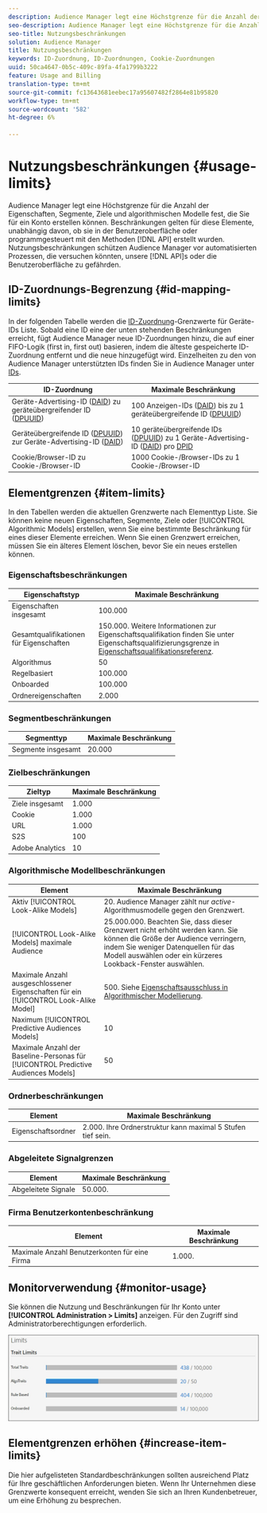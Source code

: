 ```yaml
---
description: Audience Manager legt eine Höchstgrenze für die Anzahl der Eigenschaften, Segmente, Ziele und algorithmischen Modelle fest, die Sie für ein Konto erstellen können. Beschränkungen gelten für diese Elemente, unabhängig davon, ob sie in der Benutzeroberfläche oder programmgesteuert über API-Methoden erstellt wurden. Nutzungsbeschränkungen schützen Audience Manager vor automatisierten Prozessen, die möglicherweise versuchen, unsere APIs oder die Benutzeroberfläche zu gefährden.
seo-description: Audience Manager legt eine Höchstgrenze für die Anzahl der Eigenschaften, Segmente, Ziele und algorithmischen Modelle fest, die Sie für ein Konto erstellen können. Beschränkungen gelten für diese Elemente, unabhängig davon, ob sie in der Benutzeroberfläche oder programmgesteuert über API-Methoden erstellt wurden. Nutzungsbeschränkungen schützen Audience Manager vor automatisierten Prozessen, die möglicherweise versuchen, unsere APIs oder die Benutzeroberfläche zu gefährden.
seo-title: Nutzungsbeschränkungen
solution: Audience Manager
title: Nutzungsbeschränkungen
keywords: ID-Zuordnung, ID-Zuordnungen, Cookie-Zuordnungen
uuid: 50ca4647-0b5c-409c-89fa-4fa1799b3222
feature: Usage and Billing
translation-type: tm+mt
source-git-commit: fc13643681eebec17a95607482f2864e81b95820
workflow-type: tm+mt
source-wordcount: '582'
ht-degree: 6%

---
```



# Nutzungsbeschränkungen {#usage-limits}

Audience Manager legt eine Höchstgrenze für die Anzahl der Eigenschaften, Segmente, Ziele und algorithmischen Modelle fest, die Sie für ein Konto erstellen können. Beschränkungen gelten für diese Elemente, unabhängig davon, ob sie in der Benutzeroberfläche oder programmgesteuert mit den Methoden [!DNL API] erstellt wurden. Nutzungsbeschränkungen schützen Audience Manager vor automatisierten Prozessen, die versuchen könnten, unsere [!DNL API]s oder die Benutzeroberfläche zu gefährden.

## ID-Zuordnungs-Begrenzung {#id-mapping-limits}

In der folgenden Tabelle werden die [ID-Zuordnung](../../integration/sending-audience-data/batch-data-transfer-explained/id-sync-http.md)-Grenzwerte für Geräte-IDs Liste. Sobald eine ID eine der unten stehenden Beschränkungen erreicht, fügt Audience Manager neue ID-Zuordnungen hinzu, die auf einer FIFO-Logik (first in, first out) basieren, indem die älteste gespeicherte ID-Zuordnung entfernt und die neue hinzugefügt wird. Einzelheiten zu den von Audience Manager unterstützten IDs finden Sie in Audience Manager unter [IDs](../../reference/ids-in-aam.md).

| ID-Zuordnung | Maximale Beschränkung |
|-----------|-------------- |
| Geräte-Advertising-ID ([DAID](../../reference/ids-in-aam.md)) zu geräteübergreifender ID ([DPUUID](../../reference/ids-in-aam.md)) | 100 Anzeigen-IDs ([DAID](../../reference/ids-in-aam.md)) bis zu 1 geräteübergreifende ID ([DPUUID](../../reference/ids-in-aam.md)) |
| Geräteübergreifende ID ([DPUUID](../../reference/ids-in-aam.md)) zur Geräte-Advertising-ID ([DAID](../../reference/ids-in-aam.md)) | 10 geräteübergreifende IDs ([DPUUID](../../reference/ids-in-aam.md)) zu 1 Geräte-Advertising-ID ([DAID](../../reference/ids-in-aam.md)) pro [DPID](../../reference/ids-in-aam.md) |
| Cookie/Browser-ID zu Cookie-/Browser-ID | 1000 Cookie-/Browser-IDs zu 1 Cookie-/Browser-ID |

## Elementgrenzen {#item-limits}

In den Tabellen werden die aktuellen Grenzwerte nach Elementtyp Liste. Sie können keine neuen Eigenschaften, Segmente, Ziele oder [!UICONTROL Algorithmic Models] erstellen, wenn Sie eine bestimmte Beschränkung für eines dieser Elemente erreichen. Wenn Sie einen Grenzwert erreichen, müssen Sie ein älteres Element löschen, bevor Sie ein neues erstellen können.

### Eigenschaftsbeschränkungen

| Eigenschaftstyp | Maximale Beschränkung |
| -------------------------- | ------------------------------------- |
| Eigenschaften insgesamt | 100.000 |
| Gesamtqualifikationen für Eigenschaften | 150.000. Weitere Informationen zur Eigenschaftsqualifikation finden Sie unter Eigenschaftsqualifizierungsgrenze in [Eigenschaftsqualifikationsreferenz](/help/using/features/traits/trait-and-segment-qualification-reference.md#trait-qualification-limit). |
| Algorithmus | 50 |
| Regelbasiert | 100.000 |
| Onboarded | 100.000 |
| Ordnereigenschaften | 2.000 |

### Segmentbeschränkungen

| Segmenttyp | Maximale Beschränkung |
| -------------- | ------------- |
| Segmente insgesamt | 20.000 |

### Zielbeschränkungen

| Zieltyp | Maximale Beschränkung |
| ------------------ | ------------- |
| Ziele insgesamt | 1.000 |
| Cookie | 1.000 |
| URL | 1.000 |
| S2S | 100 |
| Adobe Analytics | 10 |

### Algorithmische Modellbeschränkungen

| Element | Maximale Beschränkung |
| -------- | ----- |
| Aktiv [!UICONTROL Look-Alike Models] | 20. Audience Manager zählt nur *active*-Algorithmusmodelle gegen den Grenzwert. |
| [!UICONTROL Look-Alike Models] maximale Audience | 25.000.000.  Beachten Sie, dass dieser Grenzwert nicht erhöht werden kann. Sie können die Größe der Audience verringern, indem Sie weniger Datenquellen für das Modell auswählen oder ein kürzeres Lookback-Fenster auswählen. |
| Maximale Anzahl ausgeschlossener Eigenschaften für ein [!UICONTROL Look-Alike Model] | 500. Siehe [Eigenschaftsausschluss in Algorithmischer Modellierung](/help/using/features/algorithmic-models/trait-exclusion-algo-models.md). |
| Naximum [!UICONTROL Predictive Audiences Models] | 10 |
| Maximale Anzahl der Baseline-Personas für [!UICONTROL Predictive Audiences Models] | 50 |

### Ordnerbeschränkungen

| Element | Maximale Beschränkung |
| ------------- | ------------------ |
| Eigenschaftsordner | 2.000.  Ihre Ordnerstruktur kann maximal 5 Stufen tief sein. |

### Abgeleitete Signalgrenzen

| Element | Maximale Beschränkung |
| --------------- | ------------- |
| Abgeleitete Signale | 50.000. |

### Firma Benutzerkontenbeschränkung

| Element | Maximale Beschränkung |
| ----------- | ------------- |
| Maximale Anzahl Benutzerkonten für eine Firma | 1.000. |

## Monitorverwendung {#monitor-usage}

Sie können die Nutzung und Beschränkungen für Ihr Konto unter **[!UICONTROL Administration > Limits]** anzeigen. Für den Zugriff sind Administratorberechtigungen erforderlich.

![Nutzungsbeschränkungen für Bild](assets/usage-limits.png)

## Elementgrenzen erhöhen {#increase-item-limits}

Die hier aufgelisteten Standardbeschränkungen sollten ausreichend Platz für Ihre geschäftlichen Anforderungen bieten. Wenn Ihr Unternehmen diese Grenzwerte konsequent erreicht, wenden Sie sich an Ihren Kundenbetreuer, um eine Erhöhung zu besprechen.